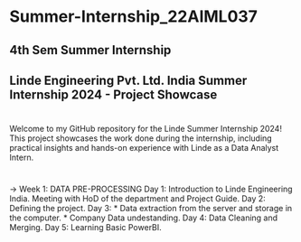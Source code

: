 # Summer-Internship_22AIML037
## 4th Sem Summer Internship
## Linde Engineering Pvt. Ltd. India Summer Internship 2024 - Project Showcase 
#
Welcome to my GitHub repository for the Linde Summer Internship 2024! This project showcases the work done during the internship, including practical insights and hands-on experience with Linde as a Data Analyst Intern.
#
-> Week 1: DATA PRE-PROCESSING
  Day 1: Introduction to Linde Engineering India. Meeting with HoD of the department and Project Guide.
  Day 2: Defining the project.
  Day 3: * Data extraction from the server and storage in the computer.
         * Company Data undestanding.
  Day 4: Data Cleaning and Merging.
  Day 5: Learning Basic PowerBI.
  
